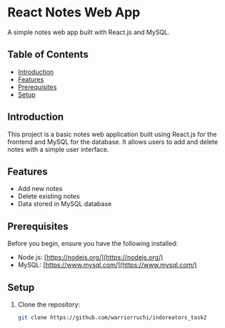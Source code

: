 # React Notes Web App

A simple notes web app built with React.js and MySQL.

## Table of Contents

- [Introduction](#introduction)
- [Features](#features)
- [Prerequisites](#prerequisites)
- [Setup](#setup)


## Introduction

This project is a basic notes web application built using React.js for the frontend and MySQL for the database. It allows users to add and delete notes with a simple user interface.

## Features

- Add new notes
- Delete existing notes
- Data stored in MySQL database

## Prerequisites

Before you begin, ensure you have the following installed:

- Node.js: [https://nodejs.org/](https://nodejs.org/)
- MySQL: [https://www.mysql.com/](https://www.mysql.com/)

## Setup

1. Clone the repository:

   ```bash
   git clone https://github.com/warriorruchi/indoreators_task2
